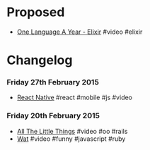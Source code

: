 # Proposed
* [One Language A Year - Elixir](http://devslovebacon.com/conferences/bacon-2014/talks/one-language-a-year-elixir) #video #elixir

# Changelog
### Friday 27th February 2015
* [React Native](http://conf.reactjs.com/schedule.html#keynote) #react #mobile #js #video

### Friday 20th February 2015
* [All The Little Things](https://www.youtube.com/watch?v=8bZh5LMaSmE) #video #oo #rails
* [Wat](https://www.destroyallsoftware.com/talks/wat) #video #funny #javascript #ruby
